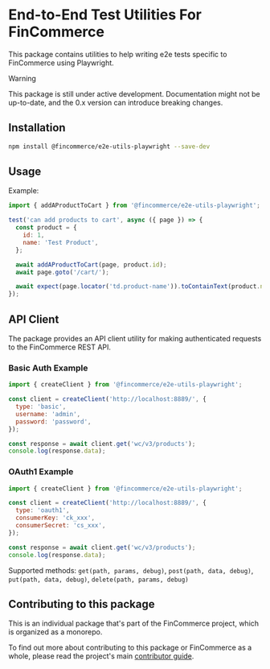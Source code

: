 # End-to-End Test Utilities For FinCommerce

This package contains utilities to help writing e2e tests specific to FinCommerce using Playwright.

> [!WARNING]
>
> This package is still under active development.
> Documentation might not be up-to-date, and the 0.x version can introduce breaking changes.

## Installation

```bash
npm install @fincommerce/e2e-utils-playwright --save-dev
```

## Usage

Example:

```js
import { addAProductToCart } from '@fincommerce/e2e-utils-playwright';

test('can add products to cart', async ({ page }) => {
  const product = {
    id: 1,
    name: 'Test Product',
  };

  await addAProductToCart(page, product.id);
  await page.goto('/cart/');

  await expect(page.locator('td.product-name')).toContainText(product.name);
});
```

## API Client

The package provides an API client utility for making authenticated requests to the FinCommerce REST API.

### Basic Auth Example

```js
import { createClient } from '@fincommerce/e2e-utils-playwright';

const client = createClient('http://localhost:8889/', {
  type: 'basic',
  username: 'admin',
  password: 'password',
});

const response = await client.get('wc/v3/products');
console.log(response.data);
```

### OAuth1 Example

```js
import { createClient } from '@fincommerce/e2e-utils-playwright';

const client = createClient('http://localhost:8889/', {
  type: 'oauth1',
  consumerKey: 'ck_xxx',
  consumerSecret: 'cs_xxx',
});

const response = await client.get('wc/v3/products');
console.log(response.data);
```

Supported methods: `get(path, params, debug)`, `post(path, data, debug)`, `put(path, data, debug)`, `delete(path, params, debug)`

## Contributing to this package

This is an individual package that's part of the FinCommerce project, which is organized as a monorepo.

To find out more about contributing to this package or FinCommerce as a whole, please read the project's
main [contributor guide](https://developer.fincommerce.com/docs/category/contributing/).
